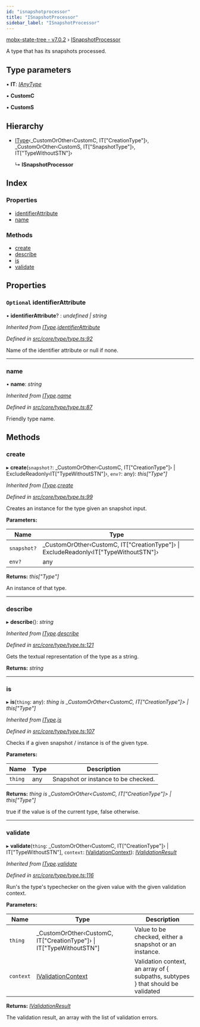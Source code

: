 ```yaml
---
id: "isnapshotprocessor"
title: "ISnapshotProcessor"
sidebar_label: "ISnapshotProcessor"
---
```


[mobx-state-tree - v7.0.2](../index.md) › [ISnapshotProcessor](isnapshotprocessor.md)

A type that has its snapshots processed.

## Type parameters

▪ **IT**: *[IAnyType](ianytype.md)*

▪ **CustomC**

▪ **CustomS**

## Hierarchy

* [IType](itype.md)‹_CustomOrOther‹CustomC, IT["CreationType"]›, _CustomOrOther‹CustomS, IT["SnapshotType"]›, IT["TypeWithoutSTN"]›

  ↳ **ISnapshotProcessor**

## Index

### Properties

* [identifierAttribute](isnapshotprocessor.md#optional-identifierattribute)
* [name](isnapshotprocessor.md#name)

### Methods

* [create](isnapshotprocessor.md#create)
* [describe](isnapshotprocessor.md#describe)
* [is](isnapshotprocessor.md#is)
* [validate](isnapshotprocessor.md#validate)

## Properties

### `Optional` identifierAttribute

• **identifierAttribute**? : *undefined | string*

*Inherited from [IType](itype.md).[identifierAttribute](itype.md#optional-identifierattribute)*

*Defined in [src/core/type/type.ts:92](https://github.com/mobxjs/mobx-state-tree/blob/0314ea95/src/core/type/type.ts#L92)*

Name of the identifier attribute or null if none.

___

###  name

• **name**: *string*

*Inherited from [IType](itype.md).[name](itype.md#name)*

*Defined in [src/core/type/type.ts:87](https://github.com/mobxjs/mobx-state-tree/blob/0314ea95/src/core/type/type.ts#L87)*

Friendly type name.

## Methods

###  create

▸ **create**(`snapshot?`: _CustomOrOther‹CustomC, IT["CreationType"]› | ExcludeReadonly‹IT["TypeWithoutSTN"]›, `env?`: any): *this["Type"]*

*Inherited from [IType](itype.md).[create](itype.md#create)*

*Defined in [src/core/type/type.ts:99](https://github.com/mobxjs/mobx-state-tree/blob/0314ea95/src/core/type/type.ts#L99)*

Creates an instance for the type given an snapshot input.

**Parameters:**

Name | Type |
------ | ------ |
`snapshot?` | _CustomOrOther‹CustomC, IT["CreationType"]› &#124; ExcludeReadonly‹IT["TypeWithoutSTN"]› |
`env?` | any |

**Returns:** *this["Type"]*

An instance of that type.

___

###  describe

▸ **describe**(): *string*

*Inherited from [IType](itype.md).[describe](itype.md#describe)*

*Defined in [src/core/type/type.ts:121](https://github.com/mobxjs/mobx-state-tree/blob/0314ea95/src/core/type/type.ts#L121)*

Gets the textual representation of the type as a string.

**Returns:** *string*

___

###  is

▸ **is**(`thing`: any): *thing is _CustomOrOther<CustomC, IT["CreationType"]> | this["Type"]*

*Inherited from [IType](itype.md).[is](itype.md#is)*

*Defined in [src/core/type/type.ts:107](https://github.com/mobxjs/mobx-state-tree/blob/0314ea95/src/core/type/type.ts#L107)*

Checks if a given snapshot / instance is of the given type.

**Parameters:**

Name | Type | Description |
------ | ------ | ------ |
`thing` | any | Snapshot or instance to be checked. |

**Returns:** *thing is _CustomOrOther<CustomC, IT["CreationType"]> | this["Type"]*

true if the value is of the current type, false otherwise.

___

###  validate

▸ **validate**(`thing`: _CustomOrOther‹CustomC, IT["CreationType"]› | IT["TypeWithoutSTN"], `context`: [IValidationContext](../index.md#ivalidationcontext)): *[IValidationResult](../index.md#ivalidationresult)*

*Inherited from [IType](itype.md).[validate](itype.md#validate)*

*Defined in [src/core/type/type.ts:116](https://github.com/mobxjs/mobx-state-tree/blob/0314ea95/src/core/type/type.ts#L116)*

Run's the type's typechecker on the given value with the given validation context.

**Parameters:**

Name | Type | Description |
------ | ------ | ------ |
`thing` | _CustomOrOther‹CustomC, IT["CreationType"]› &#124; IT["TypeWithoutSTN"] | Value to be checked, either a snapshot or an instance. |
`context` | [IValidationContext](../index.md#ivalidationcontext) | Validation context, an array of { subpaths, subtypes } that should be validated |

**Returns:** *[IValidationResult](../index.md#ivalidationresult)*

The validation result, an array with the list of validation errors.
